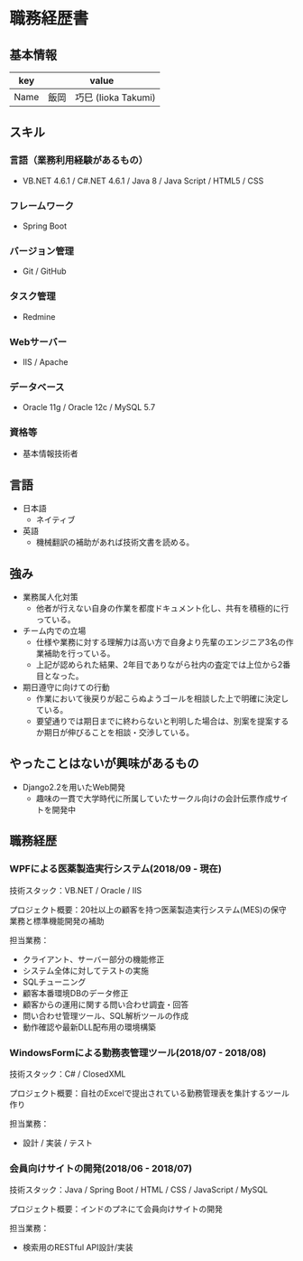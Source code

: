 # 職務経歴書

## 基本情報

|key|value|
|---|-----|
|Name|飯岡　巧巳 (Iioka Takumi)|

## スキル
 ### 言語（業務利用経験があるもの）
 - VB.NET 4.6.1 / C#.NET 4.6.1 / Java 8 / Java Script / HTML5 / CSS

 ### フレームワーク

 - Spring Boot

 ### バージョン管理

 - Git / GitHub

 ### タスク管理

 - Redmine

 ### Webサーバー

 - IIS / Apache

 ### データベース

 - Oracle 11g / Oracle 12c / MySQL 5.7

 ### 資格等

 - 基本情報技術者

## 言語

 - 日本語
   - ネイティブ
 - 英語
   - 機械翻訳の補助があれば技術文書を読める。

## 強み
 - 業務属人化対策
   - 他者が行えない自身の作業を都度ドキュメント化し、共有を積極的に行っている。
 - チーム内での立場
   - 仕様や業務に対する理解力は高い方で自身より先輩のエンジニア3名の作業補助を行っている。
   - 上記が認められた結果、2年目でありながら社内の査定では上位から2番目となった。
 - 期日遵守に向けての行動
   - 作業において後戻りが起こらぬようゴールを相談した上で明確に決定している。
   - 要望通りでは期日までに終わらないと判明した場合は、別案を提案するか期日が伸びることを相談・交渉している。

## やったことはないが興味があるもの
 - Django2.2を用いたWeb開発
   - 趣味の一貫で大学時代に所属していたサークル向けの会計伝票作成サイトを開発中

## 職務経歴

 ### WPFによる医薬製造実行システム(2018/09 - 現在)
  技術スタック：VB.NET / Oracle / IIS

  プロジェクト概要：20社以上の顧客を持つ医薬製造実行システム(MES)の保守業務と標準機能開発の補助

  担当業務：
  - クライアント、サーバー部分の機能修正
  - システム全体に対してテストの実施
  - SQLチューニング
  - 顧客本番環境DBのデータ修正
  - 顧客からの運用に関する問い合わせ調査・回答
  - 問い合わせ管理ツール、SQL解析ツールの作成
  - 動作確認や最新DLL配布用の環境構築


 ### WindowsFormによる勤務表管理ツール(2018/07 - 2018/08)
  技術スタック：C# / ClosedXML

  プロジェクト概要：自社のExcelで提出されている勤務管理表を集計するツール作り

  担当業務：
  - 設計 / 実装 / テスト

 ### 会員向けサイトの開発(2018/06 - 2018/07)
  技術スタック：Java / Spring Boot / HTML / CSS / JavaScript / MySQL

  プロジェクト概要：インドのプネにて会員向けサイトの開発

  担当業務：
  - 検索用のRESTful API設計/実装

